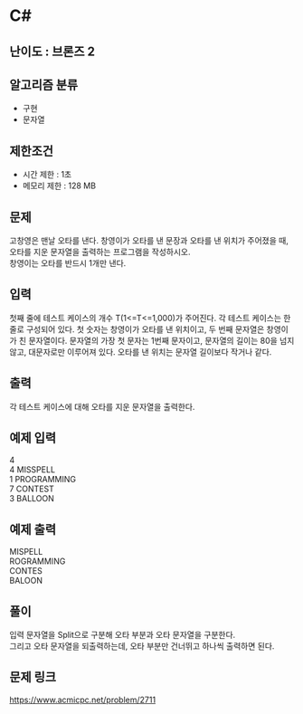 # C#

## 난이도 : 브론즈 2

## 알고리즘 분류
  - 구현
  - 문자열

## 제한조건
  - 시간 제한 : 1초
  - 메모리 제한 : 128 MB

## 문제
고창영은 맨날 오타를 낸다. 창영이가 오타를 낸 문장과 오타를 낸 위치가 주어졌을 때, 오타를 지운 문자열을 출력하는 프로그램을 작성하시오.<br/>
창영이는 오타를 반드시 1개만 낸다.<br/>


## 입력
첫째 줄에 테스트 케이스의 개수 T(1<=T<=1,000)가 주어진다. 각 테스트 케이스는 한 줄로 구성되어 있다. 첫 숫자는 창영이가 오타를 낸 위치이고, 두 번째 문자열은 창영이가 친 문자열이다. 문자열의 가장 첫 문자는 1번째 문자이고, 문자열의 길이는 80을 넘지 않고, 대문자로만 이루어져 있다. 오타를 낸 위치는 문자열 길이보다 작거나 같다.<br/>


## 출력
각 테스트 케이스에 대해 오타를 지운 문자열을 출력한다.<br/>


## 예제 입력
4<br/>
4 MISSPELL<br/>
1 PROGRAMMING<br/>
7 CONTEST<br/>
3 BALLOON<br/>


## 예제 출력
MISPELL<br/>
ROGRAMMING<br/>
CONTES<br/>
BALOON<br/>


## 풀이
입력 문자열을 Split으로 구분해 오타 부분과 오타 문자열을 구분한다.<br/>
그리고 오타 문자열을 되출력하는데, 오타 부분만 건너뛰고 하나씩 출력하면 된다.<br/>


## 문제 링크
https://www.acmicpc.net/problem/2711